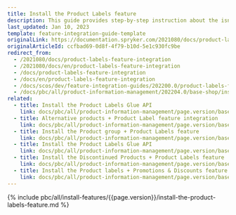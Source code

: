 ```yaml
---
title: Install the Product Labels feature
description: This guide provides step-by-step instruction about the isntallation of the Product Lables feature
last_updated: Jan 10, 2023
template: feature-integration-guide-template
originalLink: https://documentation.spryker.com/2021080/docs/product-labels-feature-integration
originalArticleId: ccfbad69-0d8f-4f79-b10d-5e1c930fc9be
redirect_from:
  - /2021080/docs/product-labels-feature-integration
  - /2021080/docs/en/product-labels-feature-integration
  - /docs/product-labels-feature-integration
  - /docs/en/product-labels-feature-integration
  - /docs/scos/dev/feature-integration-guides/202200.0/product-labels-feature-integration.html
  - /docs/pbc/all/product-information-management/202204.0/base-shop/install-and-upgrade/install-features/install-the-product-labels-feature.html
related:
  - title: Install the Product Labels Glue API
    link: docs/pbc/all/product-information-management/page.version/base-shop/install-and-upgrade/install-glue-api/install-the-product-labels-glue-api.html
  - title: Alternative products + Product Label feature integration
    link: docs/pbc/all/product-information-management/page.version/base-shop/install-and-upgrade/install-features/install-the-alternative-products-product-labels-feature.html
  - title: Install the Product group + Product Labels feature
    link: docs/pbc/all/product-information-management/page.version/base-shop/install-and-upgrade/install-features/install-the-product-group-product-labels-feature.html
  - title: Install the Product Labels Glue API
    link: docs/pbc/all/product-information-management/page.version/base-shop/install-and-upgrade/install-glue-api/install-the-product-labels-glue-api.html
  - title: Install the Discontinued Products + Product Labels feature
    link: docs/pbc/all/product-information-management/page.version/base-shop/install-and-upgrade/install-features/install-the-discontinued-products-product-labels-feature.html
  - title: Install the Product labels + Promotions & Discounts feature
    link: docs/pbc/all/product-information-management/page.version/base-shop/install-and-upgrade/install-features/install-the-product-labels-promotions-and-discounts-feature.html
---
```


{% include pbc/all/install-features/{{page.version}}/install-the-product-labels-feature.md %} <!-- To edit, see /_includes/pbc/all/install-features/202311.0/install-the-product-labels-feature.md -->
